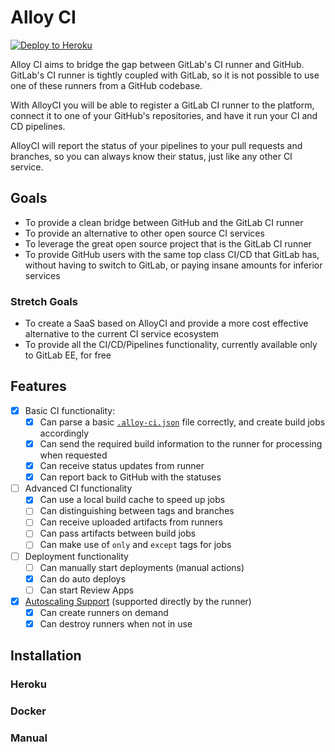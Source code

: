 # Alloy CI

[![Deploy to Heroku](https://www.herokucdn.com/deploy/button.svg)](https://heroku.com/deploy)

Alloy CI aims to bridge the gap between GitLab's CI runner and GitHub. GitLab's
CI runner is tightly coupled with GitLab, so it is not possible to use one of
these runners from a GitHub codebase.

With AlloyCI you will be able to register a GitLab CI runner to the platform,
connect it to one of your GitHub's repositories, and have it run your CI and
CD pipelines.

AlloyCI will report the status of your pipelines to your pull requests and
branches, so you can always know their status, just like any other CI service.

## Goals

- To provide a clean bridge between GitHub and the GitLab CI runner
- To provide an alternative to other open source CI services
- To leverage the great open source project that is the GitLab CI runner
- To provide GitHub users with the same top class CI/CD that GitLab has, without
  having to switch to GitLab, or paying insane amounts for inferior services

### Stretch Goals

- To create a SaaS based on AlloyCI and provide a more cost effective alternative
  to the current CI service ecosystem
- To provide all the CI/CD/Pipelines functionality, currently available only to
  GitLab EE, for free

## Features

- [x] Basic CI functionality:
  - [x] Can parse a basic [`.alloy-ci.json`](doc/json/README.md) file correctly, and create build jobs accordingly
  - [x] Can send the required build information to the runner for processing when requested
  - [x] Can receive status updates from runner
  - [x] Can report back to GitHub with the statuses
- [ ] Advanced CI functionality
  - [x] Can use a local build cache to speed up jobs
  - [ ] Can distinguishing between tags and branches
  - [ ] Can receive uploaded artifacts from runners
  - [ ] Can pass artifacts between build jobs
  - [ ] Can make use of `only` and `except` tags for jobs
- [ ] Deployment functionality
  - [ ] Can manually start deployments (manual actions)
  - [x] Can do auto deploys
  - [ ] Can start Review Apps
- [x] [Autoscaling Support](doc/runners/install/autoscaling.md) (supported directly by the runner)
  - [x] Can create runners on demand
  - [x] Can destroy runners when not in use

## Installation

### Heroku

### Docker

### Manual  
